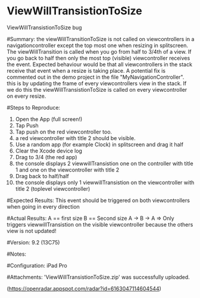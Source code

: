 # ViewWillTransistionToSize
ViewWillTransistionToSize bug

#Summary:
the viewWillTransitionToSize is not called on viewcontrollers in a navigationcontroller except the top most one when resizing in splitscreen. The viewWillTransition is called when you go from half to 3/4th of a view. If you go back to half then only the most top (visible) viewcontroller receives the event. Expected behaviour would be that all viewcontrollers in the stack receive that event when a resize is taking place. A potential fix is commented out in the demo project in the file "MyNavigationController". this is by updating the frame of every viewcontrollers view in the stack. If we do this the viewWillTransistionToSize is called on every viewcontroller on every resize.

#Steps to Reproduce:
1) Open the App (full screen!)
2) Tap Push
3) Tap push on the red viewcontroller too.
4)  a red viewcontroller with title 2 should be visible.
6) Use a random app (for example Clock) in splitscreen and drag it half
7) Clear the Xcode device log
8) Drag to 3/4 (the red app)
9) the console displays 2 viewwillTransistion one on the controller with title 1 and one on the viewcontroller with title 2
10) Drag back to half/half
11) the console displays only 1 viewwillTransistion on the viewcontroller with title 2 (toplevel viewcontroller)

#Expected Results:
This event should be triggered on both viewcontrollers when going in every direction

#Actual Results:
A == first size
B == Second size
A -> B -> A => Only triggers viewwillTransistion on the visible viewcontroller because the others view is not updated!

#Version:
9.2 (13C75)

#Notes:


#Configuration:
iPad Pro

#Attachments:
'ViewWillTransistionToSize.zip' was successfully uploaded.

(https://openradar.appspot.com/radar?id=6163047114604544)
